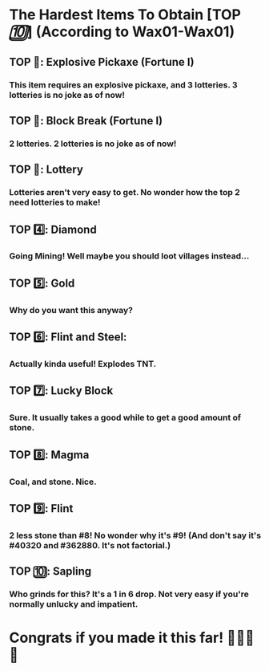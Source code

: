 # The Hardest Items To Obtain [TOP *🔟*] (According to Wax01-Wax01)

## TOP 🥇: Explosive Pickaxe (Fortune I)
### This item requires an explosive pickaxe, and 3 lotteries. 3 lotteries is no joke as of now!
## TOP 🥈: Block Break (Fortune I)
### 2 lotteries. 2 lotteries is no joke as of now!
## TOP 🥉: Lottery
### Lotteries aren't very easy to get. No wonder how the top 2 need lotteries to make!
## TOP 4️⃣: Diamond
### Going Mining! Well maybe you should loot villages instead...
## TOP 5️⃣: Gold
### Why do you want this anyway?
## TOP 6️⃣: Flint and Steel:
### Actually kinda useful! Explodes TNT.
## TOP 7️⃣: Lucky Block
### Sure. It usually takes a good while to get a good amount of stone.
## TOP 8️⃣: Magma
### Coal, and stone. Nice.
## TOP 9️⃣: Flint
### 2 less stone than #8! No wonder why it's #9! (And don't say it's #40320 and #362880. It's not factorial.)
## TOP 🔟: Sapling
### Who grinds for this? It's a 1 in 6 drop. Not very easy if you're normally unlucky and impatient.
# Congrats if you made it this far! 💎🎉🚀🌟